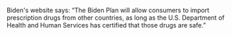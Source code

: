 Biden's website says: “The Biden Plan will allow consumers to import prescription drugs from other countries, as long as the U.S. Department of Health and Human Services has certified that those drugs are safe.”
